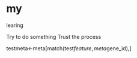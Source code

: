 # my
learing

Try to do something
Trust the process

testmeta<-meta[match(test$feature,meta$gene_id),]
